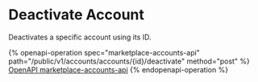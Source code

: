 # Deactivate Account

Deactivates a specific account using its ID.

{% openapi-operation spec="marketplace-accounts-api" path="/public/v1/accounts/accounts/{id}/deactivate" method="post" %}
[OpenAPI marketplace-accounts-api](https://api.platform.softwareone.com/public/v1/accounts/openapi.json)
{% endopenapi-operation %}
